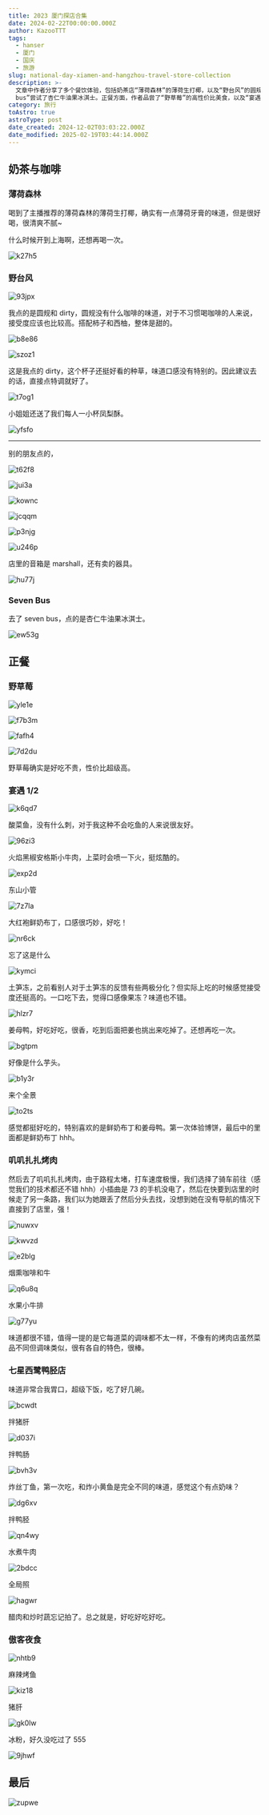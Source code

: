 ```yaml
---
title: 2023 厦门探店合集
date: 2024-02-22T00:00:00.000Z
author: KazooTTT
tags:
  - hanser
  - 厦门
  - 国庆
  - 旅游
slug: national-day-xiamen-and-hangzhou-travel-store-collection
description: >-
  文章中作者分享了多个餐饮体验，包括奶茶店“薄荷森林”的薄荷生打椰，以及“野台风”的圆规和dirty咖啡。在“seven
  bus”尝试了杏仁牛油果冰淇士。正餐方面，作者品尝了“野草莓”的高性价比美食，以及“宴遇1/2”的酸菜鱼、火焰黑椒安格斯小牛肉等。此外，还体验了“叽叽扎扎烤肉”和“七星西鹭鸭胫店”的特色菜肴。最后，作者在“傲客夜食”尝试了麻辣烤鱼和冰粉。整体上，作者对所尝试的食物给予了积极的评价，并表达了对某些美食的特别喜爱。
category: 旅行
toAstro: true
astroType: post
date_created: 2024-12-02T03:03:22.000Z
date_modified: 2025-02-19T03:44:14.000Z
---
```


## 奶茶与咖啡

### 薄荷森林

喝到了主播推荐的薄荷森林的薄荷生打椰，确实有一点薄荷牙膏的味道，但是很好喝，很清爽不腻~

什么时候开到上海啊，还想再喝一次。

![k27h5](<https://pictures.kazoottt.top/2024/07/20240720-9cf0033ded932f38434af12a11004a89.jpg>)

### 野台风

![93jpx](<https://pictures.kazoottt.top/2024/07/20240720-0e4e60e02ff0fdd2ece381f87166fa2f.jpg>)

我点的是圆规和 dirty，圆规没有什么咖啡的味道，对于不习惯喝咖啡的人来说，接受度应该也比较高。搭配柿子和西柚，整体是甜的。

![b8e86](<https://pictures.kazoottt.top/2024/07/20240720-69959eeb3115846742a9f844b38e1ec8.jpg>)

![szoz1](<https://pictures.kazoottt.top/2024/07/20240720-d68cba8170ef1882ab84f521bf92f9a6.jpg>)

这是我点的 dirty，这个杯子还挺好看的种草，味道口感没有特别的。因此建议去的话，直接点特调就好了。

![t7og1](<https://pictures.kazoottt.top/2024/07/20240720-243e718c32884b9916d768728442c46b.jpg>)

小姐姐还送了我们每人一小杯凤梨酥。

![yfsfo](<https://pictures.kazoottt.top/2024/07/20240720-bda49794c4a25740a95337feca6959f0.jpg>)

---

别的朋友点的，

![t62f8](<https://pictures.kazoottt.top/2024/07/20240720-b4810982cecff7ce5ab4f9517b9527f1.jpg>)

![jui3a](<https://pictures.kazoottt.top/2024/07/20240720-c56daca3716b12a38c0ddc3d70e2f4b1.jpg>)

![kownc](<https://pictures.kazoottt.top/2024/07/20240720-ba5d02e17a71ca57d61e0fa4dd1353ae.jpg>)

![jcqqm](<https://pictures.kazoottt.top/2024/07/20240720-c385c784f8d74d9c39e1b2d5a1648ab6.jpg>)

![p3njg](<https://pictures.kazoottt.top/2024/07/20240720-49e4569741d6b97d77c0a0c345fb0ffc.jpg>)

![u246p](<https://pictures.kazoottt.top/2024/07/20240720-47ee637c4d34ebafca37a8edd6b29f02.jpg>)

店里的音箱是 marshall，还有卖的器具。

![hu77j](<https://pictures.kazoottt.top/2024/07/20240720-5363f9ab695aacecaadbbec7d02ba987.jpg>)

### Seven Bus

去了 seven bus，点的是杏仁牛油果冰淇士。

![ew53g](<https://pictures.kazoottt.top/2024/07/20240720-175d925867ca6b93d1c633acf2860a6f.jpg>)

## 正餐

### 野草莓

![yle1e](<https://pictures.kazoottt.top/2024/07/20240720-ed7de7883a047fc98a71b34bc8584a78.jpg>)

![f7b3m](<https://pictures.kazoottt.top/2024/07/20240720-c26f079a2bcf2e46c3909bb001cd73f8.jpg>)

![fafh4](<https://pictures.kazoottt.top/2024/07/20240720-1727d6e3e7eddc6f15fa678a36804614.jpg>)

![7d2du](<https://pictures.kazoottt.top/2024/07/20240720-0ac62c19d7387845f64e4b83403669f0.jpg>)

野草莓确实是好吃不贵，性价比超级高。

### 宴遇 1/2

![k6qd7](<https://pictures.kazoottt.top/2024/07/20240720-da8c97730099fd8a6f2440c4f65d8046.jpg>)

酸菜鱼，没有什么刺，对于我这种不会吃鱼的人来说很友好。

![96zi3](<https://pictures.kazoottt.top/2024/07/20240720-627d24ec84a2e5f9296eab6fc4a4cd0d.jpg>)

火焰黑椒安格斯小牛肉，上菜时会喷一下火，挺炫酷的。

![exp2d](<https://pictures.kazoottt.top/2024/07/20240720-2e9e66d3e32edf180dc7bb96c2feb877.jpg>)

东山小管

![7z7la](<https://pictures.kazoottt.top/2024/07/20240720-1438c4ae8a632e5381caa7d6f255790f.jpg>)

大红袍鲜奶布丁，口感很巧妙，好吃！

![nr6ck](<https://pictures.kazoottt.top/2024/07/20240720-82c4423302fa10893a3467c83734868a.jpg>)

忘了这是什么

![kymci](<https://pictures.kazoottt.top/2024/07/20240720-27f8148ed8e88a6e3ddd24b720470f21.jpg>)

土笋冻，之前看别人对于土笋冻的反馈有些两极分化？但实际上吃的时候感觉接受度还挺高的。一口吃下去，觉得口感像果冻？味道也不错。

![hlzr7](<https://pictures.kazoottt.top/2024/07/20240720-934cdce7501b5ca710e4be08e3b8fe1c.jpg>)

姜母鸭，好吃好吃，很香，吃到后面把姜也挑出来吃掉了。还想再吃一次。

![bgtpm](<https://pictures.kazoottt.top/2024/07/20240720-4f9a2d01e03aac1740aa00bd51e22884.jpg>)

好像是什么芋头。

![b1y3r](<https://pictures.kazoottt.top/2024/07/20240720-06a9eb04e5822e78536a9d74efb348c7.jpg>)

来个全景

![to2ts](<https://pictures.kazoottt.top/2024/07/20240720-f280f0601eba26e810916686bade614e.jpg>)

感觉都挺好吃的，特别喜欢的是鲜奶布丁和姜母鸭。第一次体验博饼，最后中的里面都是鲜奶布丁 hhh。

### 叽叽扎扎烤肉

然后去了叽叽扎扎烤肉，由于路程太堵，打车速度极慢，我们选择了骑车前往（感觉我们的技术都还不错 hhh）小插曲是 73 的手机没电了，然后在快要到店里的时候走了另一条路，我们以为她跟丢了然后分头去找，没想到她在没有导航的情况下直接到了店里，强！

![nuwxv](<https://pictures.kazoottt.top/2024/07/20240720-e661935f6836f8461c5abf3d5027e22b.jpg>)

![kwvzd](<https://pictures.kazoottt.top/2024/07/20240720-fab00155fb8b947e40146e2c6c488126.jpg>)

![e2blg](<https://pictures.kazoottt.top/2024/07/20240720-21f5256e9e8c0f1534666d395defd6d2.jpg>)

烟熏咖啡和牛

![q6u8q](<https://pictures.kazoottt.top/2024/07/20240720-febf7024753f4d629f341a5e262d69e3.jpg>)

水果小牛排

![g77yu](<https://pictures.kazoottt.top/2024/07/20240720-be9a02c823b67860db9104cedcb97f6a.jpg>)

味道都很不错，值得一提的是它每道菜的调味都不太一样，不像有的烤肉店虽然菜品不同但调味类似，很有各自的特色，很棒。

### 七星西鹭鸭胫店

味道非常合我胃口，超级下饭，吃了好几碗。

![bcwdt](<https://pictures.kazoottt.top/2024/07/20240720-199f5112fbddb8b5e22271de42af651d.jpg>)

拌猪肝

![d037i](<https://pictures.kazoottt.top/2024/07/20240720-ee337ff5ed8f32ba9e0d1aba1ce50fb7.jpg>)

拌鸭肠

![bvh3v](<https://pictures.kazoottt.top/2024/07/20240720-e25552e663e552d560c8bafd02369266.jpg>)

炸丝丁鱼，第一次吃，和炸小黄鱼是完全不同的味道，感觉这个有点奶味？

![dg6xv](<https://pictures.kazoottt.top/2024/07/20240720-7b19939e6ed155d7d8b9ceb7743b8894.jpg>)

拌鸭胫

![qn4wy](<https://pictures.kazoottt.top/2024/07/20240720-d96de37ce70d4c83c1a123f5aa1771ea.jpg>)

水煮牛肉

![2bdcc](<https://pictures.kazoottt.top/2024/07/20240720-88d2bd19367e74a5ed6528fdd7bca85a.jpg>)

全局照

![hagwr](<https://pictures.kazoottt.top/2024/07/20240720-97b4911a6cc0666318c77801b9d1f716.jpg>)

醋肉和炒时蔬忘记拍了。总之就是，好吃好吃好吃。

### 傲客夜食

![nhtb9](<https://pictures.kazoottt.top/2024/07/20240720-878acf1d295ad21614a913a7bb5948f0.jpg>)

麻辣烤鱼

![kiz18](<https://pictures.kazoottt.top/2024/07/20240720-43bb7f6331fbf349c862dbc24f1392cf.jpg>)

猪肝

![gk0lw](<https://pictures.kazoottt.top/2024/07/20240720-8bf81acd3855775566a308ca9ddc5a54.jpg>)

冰粉，好久没吃过了 555

![9jhwf](<https://pictures.kazoottt.top/2024/07/20240720-16c3ee54808fcf3663ad9135d6616326.jpg>)

## 最后

![zupwe](<https://pictures.kazoottt.top/2024/07/20240720-2445603873a321e511aa07bfd573c2f7.jpg>)
